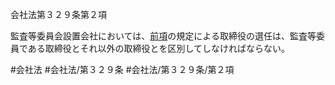 会社法第３２９条第２項

監査等委員会設置会社においては、[前項](会社法＿＿＿＿第３２９条第１項)の規定による取締役の選任は、監査等委員である取締役とそれ以外の取締役とを区別してしなければならない。

#会社法
#会社法/第３２９条
#会社法/第３２９条/第２項
